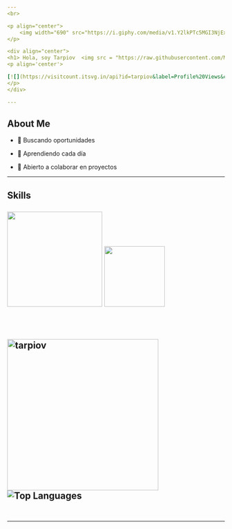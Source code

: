 ```yaml
---
<br>

<p align="center">
    <img width="690" src="https://i.giphy.com/media/v1.Y2lkPTc5MGI3NjExaXBudTJ3bzlzZG9heGFwOTlwYml2MzVqZHU4N2hyemRlenk1MXRlbiZlcD12MV9pbnRlcm5hbF9naWZfYnlfaWQmY3Q9Zw/ztpMY1t5VYWlO/giphy.gif">
</p>

<div align="center">
<h1> Hola, soy Tarpiov  <img src = "https://raw.githubusercontent.com/MartinHeinz/MartinHeinz/master/wave.gif" width = 30px> </h1>
<p align='center'>

[![](https://visitcount.itsvg.in/api?id=tarpiov&label=Profile%20Views&color=12&icon=5&pretty=false)](https://visitcount.itsvg.in)
</p>
</div>

---
```


<h2 align=left> About Me</h2>

- 🔭 Buscando oportunidades
  
- 🌱 Aprendiendo cada día
  
- 👯 Abierto a colaborar en proyectos
  

---

<h2> Skills <br> <br><img src="https://skillicons.dev/icons?i=github,git,docker,vscode,flask" width=220/>
<img src="https://skillicons.dev/icons?i=bash,python,linux&theme=dark" width=140 />

  
<br>
<br>
  <br>
  
<div align="left">
  <!-- Estadísticas de GitHub -->
  <img src="https://github-readme-stats.vercel.app/api?username=tarpiov&show_icons=true&locale=en&theme=material-palenight" alt="tarpiov" width="350" style="margin-right: 20px; margin-top: 20px;" />
  <img src="https://github-readme-stats.vercel.app/api/top-langs/?username=tarpiov&layout=compact&theme=dracula" alt="Top Languages" />



</div>


<br>


-----
